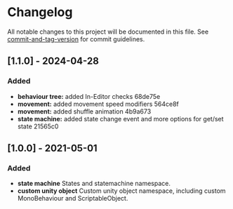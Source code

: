 # Changelog

All notable changes to this project will be documented in this file. See [commit-and-tag-version](https://github.com/absolute-version/commit-and-tag-version) for commit guidelines.

## [1.1.0] - 2024-04-28

### Added

* **behaviour tree:** added In-Editor checks 68de75e
* **movement:** added movement speed modifiers 564ce8f
* **movement:** added shuffle animation 4b9a673
* **state machine:** added state change event and more options for get/set state 21565c0

## [1.0.0] - 2021-05-01

### Added
- **state machine** States and statemachine namespace.
- **custom unity object** Custom unity object namespace, including custom MonoBehaviour and ScriptableObject.